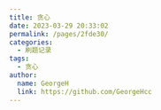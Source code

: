 ```yaml
---
title: 贪心
date: 2023-03-29 20:33:02
permalink: /pages/2fde30/
categories:
  - 刷题记录
tags:
  - 贪心
author: 
  name: GeorgeH
  link: https://github.com/GeorgeHcc
---
```

